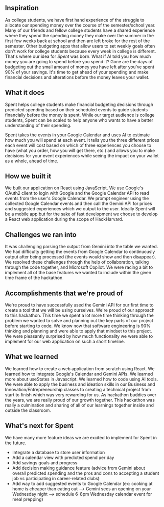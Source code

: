 ## Inspiration
As college students, we have first hand experience of the struggle to allocate our spending money over the course of the semester/school year. Many of our friends and fellow college students have a shared experience where they spend the spending money they make over the summer in the first few weeks back at school and then are left broke for the rest of the semester. Other budgeting apps that allow users to set weekly goals often don't work for college students because every week in college is different. That's where our idea for *Spent* was born. What if AI told you how much money you are going to spend before you spend it? Gone are the days of budgeting out the small amount of money you have left after you've spent 90% of your savings. It's time to get ahead of your spending and make financial decisions and alterations before the money leaves your wallet. 

## What it does
Spent helps college students make financial budgeting decisions through predicted spending based on their scheduled events to guide students financially before the money is spent. While our target audience is college students, Spent can be scaled to help anyone who wants to have a better understanding of their spending. 

Spent takes the events in your Google Calendar and uses AI to estimate how much you will spend at each event. It tells you the three different prices each event will cost based on which of three experiences you choose to have (what you order, how you will get there, etc.) and allows you to make decisions for your event experiences while seeing the impact on your wallet as a whole, ahead of time. 

## How we built it
We built our application on React using JavaScript. We use Google's OAuth2 client to login with Google and the Google Calendar API to read events from the user's Google Calendar. We prompt engineer using the collected Google Calendar events and then call the Gemini API for prices and suggested experiences which we output to the user. Ideally Spent will be a mobile app but for the sake of fast development we choose to develop a React web application during the scope of HackHarvard. 

## Challenges we ran into
It was challenging parsing the output from Gemini into the table we wanted. We had difficulty getting the events from Google Calendar to continuously output after being processed (the events would show and then disappear). We resolved these challenges through the help of collaboration, talking through the code together, and Microsoft Copilot. We were racing a bit to implement all of the base features we wanted to include within the given time frame of the hackathon. 

## Accomplishments that we're proud of
We're proud to have successfully used the Gemini API for our first time to create a tool that we will be using ourselves. We're proud of our approach to this hackathon. This time we spent a lot more time thinking through the problem we wanted to solve and planning out the key parts of our project before starting to code. We know now that software engineering is 90% thinking and planning and were able to apply that mindset to this project. We were pleasantly surprised by how much functionality we were able to implement for our web application on such a short timeline. 

## What we learned
We learned how to create a web application from scratch using React. We learned how to integrate Google's Calendar and Gemini APIs. We learned more about useStates in Javascript. We learned how to code using AI tools. We were able to apply the business and ideation skills in our Business and Innovation/Entrepreneurship classes to creating a technical project from start to finish which was very rewarding for us. As hackathon buddies over the years, we are really proud of our growth together. This hackathon was really a culmination and sharing of all of our learnings together inside and outside the classroom. 

## What's next for Spent
We have many more feature ideas we are excited to implement for Spent in the future. 
- Integrate a database to store user information
- Add a calendar view with predicted spend per day 
- Add savings goals and progress
- Add decision making guidance feature (advice from Gemini about overall predicted spending and the pros and cons to accepting a student job vs participating in career-related clubs)
- Add way to add suggested events to Google Calendar (ex: cooking at home is cheaper than eating out --> Gemini sees an opening on your Wednesday night --> schedule 6-8pm Wednesday calendar event for meal prepping)


